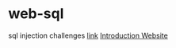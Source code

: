 # web-sql
sql injection challenges [link](http://tunablectf.com/web-sql)
[Introduction Website](http://tunablectf.com)
